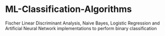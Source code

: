 # ML-Classification-Algorithms
Fischer Linear Discriminant Analysis, Naive Bayes, Logistic Regression and Artificial Neural Network implementations to perform binary classification
